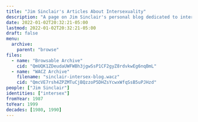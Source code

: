 ```yaml
---
title: "Jim Sinclair's Articles About Intersexuality"
description: "A page on Jim Sinclair's personal blog dedicated to intersexuality"
date: 2022-01-02T20:32:21-05:00
lastmod: 2022-01-02T20:32:21-05:00
draft: false
menu:
  archive:
    parent: "browse"
files:
  - name: "Browsable Archive"
    cid: "QmUQK1ZDeudaUWFWBh3jgwSsP1CF2gyZ8rdvkwEg6nqBmL"
  - name: "WACZ Archive"
    filename: "sinclair-intersex-blog.wacz"
    cid: "QmcVE7rsh4ZPZMTuCjBQzzoP5DHZsYcwxWfqSsB5uPJHzd"
people: ["Jim Sinclair"]
identities: ["intersex"]
fromYear: 1987
toYear: 1999
decades: [1980, 1990]
---
```

